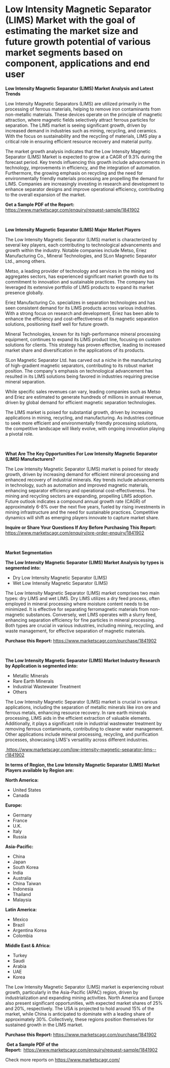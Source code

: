 <p><h1>Low Intensity Magnetic Separator (LIMS) Market with the goal of estimating the market size and future growth potential of various market segments based on component, applications and end user</h1></p><p><strong>Low Intensity Magnetic Separator (LIMS) Market Analysis and Latest Trends</strong></p>
<p><p>Low Intensity Magnetic Separators (LIMS) are utilized primarily in the processing of ferrous materials, helping to remove iron contaminants from non-metallic materials. These devices operate on the principle of magnetic attraction, where magnetic fields selectively attract ferrous particles for separation. The LIMS market is seeing significant growth, driven by increased demand in industries such as mining, recycling, and ceramics. With the focus on sustainability and the recycling of materials, LIMS play a critical role in ensuring efficient resource recovery and material purity.</p><p>The market growth analysis indicates that the Low Intensity Magnetic Separator (LIMS) Market is expected to grow at a CAGR of 9.3% during the forecast period. Key trends influencing this growth include advancements in technology, improvements in efficiency, and the integration of automation. Furthermore, the growing emphasis on recycling and the need for environmentally friendly materials processing are propelling the demand for LIMS. Companies are increasingly investing in research and development to enhance separator designs and improve operational efficiency, contributing to the overall expansion of the market.</p></p>
<p><strong>Get a Sample PDF of the Report:&nbsp;</strong> <a href="https://www.marketscagr.com/enquiry/request-sample/1841902?utm_campaign=1998&utm_medium=2&utm_source=Github&utm_content=ia&utm_term=31122024&utm_id=low-intensity-magnetic-separator-lims">https://www.marketscagr.com/enquiry/request-sample/1841902</a></p>
<p>&nbsp;</p>
<p><strong>Low Intensity Magnetic Separator (LIMS) Major Market Players</strong></p>
<p><p>The Low Intensity Magnetic Separator (LIMS) market is characterized by several key players, each contributing to technological advancements and growth within the industry. Notable companies include Metso, Eriez Manufacturing Co., Mineral Technologies, and SLon Magnetic Separator Ltd., among others.</p><p>Metso, a leading provider of technology and services in the mining and aggregates sectors, has experienced significant market growth due to its commitment to innovation and sustainable practices. The company has leveraged its extensive portfolio of LIMS products to expand its market presence globally.</p><p>Eriez Manufacturing Co. specializes in separation technologies and has seen consistent demand for its LIMS products across various industries. With a strong focus on research and development, Eriez has been able to enhance the efficiency and cost-effectiveness of its magnetic separation solutions, positioning itself well for future growth.</p><p>Mineral Technologies, known for its high-performance mineral processing equipment, continues to expand its LIMS product line, focusing on custom solutions for clients. This strategy has proven effective, leading to increased market share and diversification in the applications of its products.</p><p>SLon Magnetic Separator Ltd. has carved out a niche in the manufacturing of high-gradient magnetic separators, contributing to its robust market position. The company's emphasis on technological advancement has resulted in its LIMS solutions being favored in industries requiring precise mineral separation.</p><p>While specific sales revenues can vary, leading companies such as Metso and Eriez are estimated to generate hundreds of millions in annual revenue, driven by global demand for efficient magnetic separation technologies.</p><p>The LIMS market is poised for substantial growth, driven by increasing applications in mining, recycling, and manufacturing. As industries continue to seek more efficient and environmentally friendly processing solutions, the competitive landscape will likely evolve, with ongoing innovation playing a pivotal role.</p></p>
<p>&nbsp;</p>
<p><strong>What Are The Key Opportunities For Low Intensity Magnetic Separator (LIMS) Manufacturers?</strong></p>
<p><p>The Low Intensity Magnetic Separator (LIMS) market is poised for steady growth, driven by increasing demand for efficient mineral processing and enhanced recovery of industrial minerals. Key trends include advancements in technology, such as automation and improved magnetic materials, enhancing separator efficiency and operational cost-effectiveness. The mining and recycling sectors are expanding, propelling LIMS adoption. Future outlook indicates a compound annual growth rate (CAGR) of approximately 6-8% over the next five years, fueled by rising investments in mining infrastructure and the need for sustainable practices. Competitive dynamics will shift as emerging players innovate to capture market share.</p></p>
<p><strong>Inquire or Share Your Questions If Any Before Purchasing This Report:</strong> <a href="https://www.marketscagr.com/enquiry/pre-order-enquiry/1841902?utm_campaign=1998&utm_medium=2&utm_source=Github&utm_content=ia&utm_term=31122024&utm_id=low-intensity-magnetic-separator-lims">https://www.marketscagr.com/enquiry/pre-order-enquiry/1841902</a></p>
<p>&nbsp;</p>
<p><strong>Market Segmentation</strong></p>
<p><strong>The Low Intensity Magnetic Separator (LIMS) Market Analysis by types is segmented into:</strong></p>
<p><ul><li>Dry Low Intensity Magnetic Separator (LIMS)</li><li>Wet Low Intensity Magnetic Separator (LIMS)</li></ul></p>
<p><p>The Low Intensity Magnetic Separator (LIMS) market comprises two main types: dry LIMS and wet LIMS. Dry LIMS utilizes a dry feed process, often employed in mineral processing where moisture content needs to be minimized. It is effective for separating ferromagnetic materials from non-magnetic substances. Conversely, wet LIMS operates with a slurry feed, enhancing separation efficiency for fine particles in mineral processing. Both types are crucial in various industries, including mining, recycling, and waste management, for effective separation of magnetic materials.</p></p>
<p><strong>Purchase this Report:&nbsp;</strong><a href="https://www.marketscagr.com/purchase/1841902?utm_campaign=1998&utm_medium=2&utm_source=Github&utm_content=ia&utm_term=31122024&utm_id=low-intensity-magnetic-separator-lims">https://www.marketscagr.com/purchase/1841902</a></p>
<p>&nbsp;</p>
<p><strong>The Low Intensity Magnetic Separator (LIMS) Market Industry Research by Application is segmented into:</strong></p>
<p><ul><li>Metallic Minerals</li><li>Rare Earth Minerals</li><li>Industrial Wastewater Treatment</li><li>Others</li></ul></p>
<p><p>The Low Intensity Magnetic Separator (LIMS) market is crucial in various applications, including the separation of metallic minerals like iron ore and ferrous metals, enhancing resource recovery. In rare earth minerals processing, LIMS aids in the efficient extraction of valuable elements. Additionally, it plays a significant role in industrial wastewater treatment by removing ferrous contaminants, contributing to cleaner water management. Other applications include mineral processing, recycling, and purification processes, showcasing LIMS's versatility across different industries.</p></p>
<p><a href="https://www.marketscagr.com/low-intensity-magnetic-separator-lims--r1841902?utm_campaign=1998&utm_medium=2&utm_source=Github&utm_content=ia&utm_term=31122024&utm_id=low-intensity-magnetic-separator-lims">&nbsp;https://www.marketscagr.com/low-intensity-magnetic-separator-lims--r1841902</a></p>
<p><strong>In terms of Region, the Low Intensity Magnetic Separator (LIMS) Market Players available by Region are:</strong></p>
<p>
    <p> <strong> North America: </strong>
        <ul>
            <li>United States</li>
            <li>Canada</li>
        </ul>
        </p> 
    <p> <strong> Europe: </strong>
        <ul>
            <li>Germany</li>
            <li>France</li>
            <li>U.K.</li>
            <li>Italy</li>
            <li>Russia</li>
        </ul>
        </p> 
    <p> <strong> Asia-Pacific: </strong>
        <ul>
            <li>China</li>
            <li>Japan</li>
            <li>South Korea</li>
            <li>India</li>
            <li>Australia</li>
            <li>China Taiwan</li>
            <li>Indonesia</li>
            <li>Thailand</li>
            <li>Malaysia</li>
        </ul>
        </p> 
    <p> <strong> Latin America: </strong>
        <ul>
            <li>Mexico</li>
            <li>Brazil</li>
            <li>Argentina Korea</li>
            <li>Colombia</li>
        </ul>
        </p> 
    <p> <strong> Middle East & Africa: </strong>
        <ul>
            <li>Turkey</li>
            <li>Saudi</li>
            <li>Arabia</li>
            <li>UAE</li>
            <li>Korea</li>
        </ul>
    </p>
    </p>
<p><p>The Low Intensity Magnetic Separator (LIMS) market is experiencing robust growth, particularly in the Asia-Pacific (APAC) region, driven by industrialization and expanding mining activities. North America and Europe also present significant opportunities, with expected market shares of 25% and 20%, respectively. The USA is projected to hold around 15% of the market, while China is anticipated to dominate with a leading share of approximately 30%. Collectively, these regions position themselves for sustained growth in the LIMS market.</p></p>
<p><strong>Purchase this Report: </strong><a href="https://www.marketscagr.com/purchase/1841902?utm_campaign=1998&utm_medium=2&utm_source=Github&utm_content=ia&utm_term=31122024&utm_id=low-intensity-magnetic-separator-lims">https://www.marketscagr.com/purchase/1841902</a></p>
<p>&nbsp;<strong>Get a Sample PDF of the Report:&nbsp;&nbsp;</strong><a href="https://www.marketscagr.com/enquiry/request-sample/1841902?utm_campaign=1998&utm_medium=2&utm_source=Github&utm_content=ia&utm_term=31122024&utm_id=low-intensity-magnetic-separator-lims">https://www.marketscagr.com/enquiry/request-sample/1841902</a></p>
<p><strong></strong></p>
<p>Check more reports on <a href="https://www.marketscagr.com/?utm_campaign=1998&utm_medium=2&utm_source=Github&utm_content=ia&utm_term=31122024&utm_id=low-intensity-magnetic-separator-lims">https://www.marketscagr.com/</a></p>